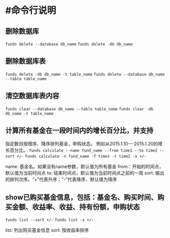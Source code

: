 #命令行说明
================================
## 删除数据库
```funds delete --database db_name```
```funds delete -db db_name```

## 删除数据库表
```funds delete -db db_name -t table_name```
```funds delete --database db_name --table table_name```

## 清空数据库表内容
```funds clear --database db_name --table table_name```
```funds clear -db db_name -t table_name```

## 计算所有基金在一段时间内的增长百分比，并支持
指定数目按增序、降序排列基金，申购状态。
例如从2015.1.10---2015.1.20的增长百分比。
```funds calculate --name fund_name --from time1 --to time2 --sort +/-```
```funds calculate -n fund_name -f time1 -t time2 -s +/-```

name: 基金名。如果没有name参数，默认值为所有基金
from：开始的时间点，默认值为当前时间点
to: 结束时间点，默认值为当前时间点之前的一周
sort: 输出的排列次序。“+”代表升序；“-”代表降序，默认值为降序


## show已购买基金信息，包括：基金名、购买时间、购买金额、收益率、收益、持有份额，申购状态
```funds list --sort +/-```
```funds list -s +/-```

list: 列出购买基金信息
sort: 按收益率排序

